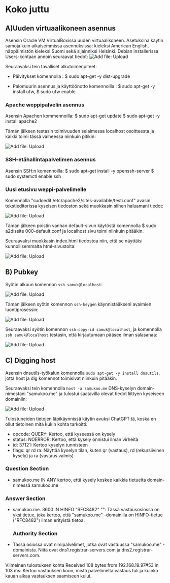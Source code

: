 # Koko juttu

## A)Uuden virtuaalikoneen asennus

Asensin Oracle VM VirtualBoxissa uuden virtuaalikoneen. Asetuksina käytin samoja kuin aikaisemmissa asennuksissa: kieleksi American English, näppäimistön kieleksi Suomi sekä sijainniksi Helsinki. Debian installerissa Users-kohtaan annoin seuraavat tiedot:
![Add file: Upload](Osa1.png)

Seuraavaksi tein tavalliset alkutoimenpiteet:

* Päivitykset komennolla : $ sudo apt-get -y dist-upgrade 

* Palomuurin asennus ja käyttöönotto komennoilla : $ sudo apt-get -y install ufw,
$ sudo ufw enable

### Apache weppipalvelin asennus

Asensin Apachen kommennoilla: 
$ sudo apt-get update
$ sudo apt-get -y install apache2

Tämän jälkeen testasin toimivuuden selaimessa localhost osoitteesta ja kaikki toimi tässä vaiheessa niinkuin pitikin:

![Add file: Upload](Osa2.png)

### SSH-etähallintapalvelimen asennus

Asensin SSH:n komennoilla:
$ sudo apt-get install -y openssh-server
$ sudo systemctl enable ssh

### Uusi etusivu weppi-palvelimelle

Komennolla "sudoedit /etc/apache2/sites-available/testi.conf" avasin tekstieditorissa kyseisen tiedoston sekä muokkasin siihen haluamani <VirtualHost> tiedot:

![Add file: Upload](Osa3.png)

Tämän jälkeen poistin vanhan default-sivun käytöstä komennolla $ sudo a2dissite 000-default.conf ja localhost sivu toimi niinkuin pitääkin.

Seuraavaksi muokkasin index.html tiedostoa niin, että se näyttäisi kunnollisemmalta html-sivustolta: 

![Add file: Upload](Osa4.png)

## B) Pubkey

Syötin alkuun komennon `ssh samuk@localhost`:

![Add file: Upload](Osa5.png)

Tämän jälkeen syötin komennon `ssh-keygen` käynnistääkseni avaimien luontiprosessin:

![Add file: Upload](Osa6.png)

Seuraavaksi syötin komennon `ssh-copy-id samuk@localhost`, ja komennolla `ssh samuk@localhost` testasin, että kirjautumaan pääsee ilman salasanaa:

![Add file: Upload](Osa7.png)

## C) Digging host

Asensin dnsutils-työkalun komennolla `sudo apt-get -y install dnsutils`, jotta host ja dig komennot toimisivat niinkuin pitääkin.

Seuraavaksi tein komennolla `host -a samukoo.me` DNS-kyselyn domain-nimestäni "samukoo.me" ja tulostui saatavilla olevat tiedot liittyen kyseiseen domainiin:

![Add file: Upload](Osa8.png)

Tulostuneiden tietojen läpikäynnissä käytin avuksi ChatGPT:tä, koska en ollut tietoinen mitä kukin kohta tarkoitti:

* opcode: QUERY: Kertoo, että kyseessä on kysely
* status: NOERROR: Kertoo, että kysely onnistui ilman virheitä
* id: 37121: Kertoo kyselyn tunnisteen
* flags: qr rd ra: Näyttää kyselyn tilan, kuten qr (vastaus), rd (rekursiivinen kysely) ja ra (vastaus valmis)

### Question Section
* samukoo.me IN ANY kertoo, että kysely koskee kaikkia tietueita domain-nimessä samukoo.me

### Answer Section
* samukoo.me. 3600 IN HINFO "RFC8482" "": Tässä vastausosiossa on yksi tietue, joka kertoo, että "samukoo.me" -domainilla on HINFO-tietue ("RFC8482") ilman erityistä tietoa.

  ### Authority Section
* Tässä osiossa ovat nimipalvelimet, jotka ovat vastuussa "samukoo.me" -domainista. Niitä ovat dns1.registrar-servers.com ja dns2.registrar-servers.com.

Viimeinen tulostuksen kohta Received 108 bytes from 192.168.19.97#53 in 103 ms: Kertoo vastauksen koon, mistä palvelimelta vastaus tuli ja kuinka kauan aikaa vastauksen saamiseen kului.








